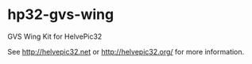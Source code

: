# hp32-gvs-wing
GVS Wing Kit for HelvePic32

See http://helvepic32.net or http://helvepic32.org/ for more information.

